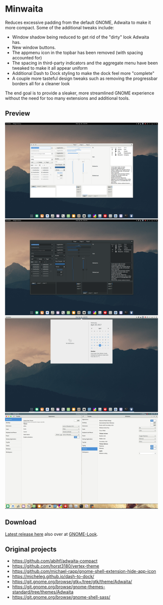 # Minwaita
Reduces excessive padding from the default GNOME, Adwaita to make it more compact. Some of the additional tweaks include: 

<ul>
<li>Window shadow being reduced to get rid of the "dirty" look Adwaita has.</li>
<li>New window buttons.</li>
<li>The appmenu icon in the topbar has been removed (with spacing accounted for)</li>
<li>The spacing in third-party indicators and the aggregate menu have been tweaked to make it all appear uniform</li>
<li>Additional Dash to Dock styling to make the dock feel more "complete"</li>
<li>A couple more tasteful design tweaks such as removing the progressbar borders all for a cleaner look</li>
</ul>

The end goal is to provide a sleaker, more streamlined GNOME experience without the need for too many extensions and additional tools.

## Preview
![Image One](preview-1.png)
![Image Two](preview-2.png)
![Image Three](preview-3.png)
![Image Four](preview-4.jpg)

## Download
[Latest release here](Minwaita-Latest.tar.gz) also over at [GNOME-Look](https://www.gnome-look.org/p/1174686/).

## Original projects
- https://github.com/abihf/adwaita-compact
- https://github.com/horst3180/vertex-theme
- https://github.com/michael-rapp/gnome-shell-extension-hide-app-icon
- https://micheleg.github.io/dash-to-dock/
- https://git.gnome.org/browse/gtk+/tree/gtk/theme/Adwaita/
- https://git.gnome.org/browse/gnome-themes-standard/tree/themes/Adwaita
- https://git.gnome.org/browse/gnome-shell-sass/
